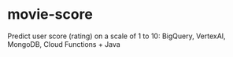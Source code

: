 # movie-score
Predict user score (rating) on a scale of 1 to 10: BigQuery, VertexAI, MongoDB, Cloud Functions + Java
